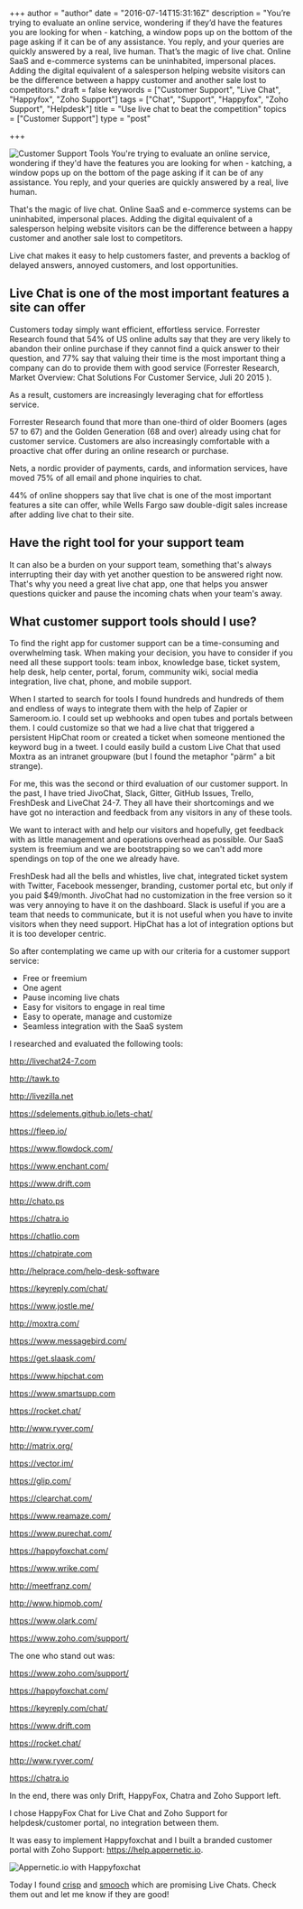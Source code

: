 +++
author = "author"
date = "2016-07-14T15:31:16Z"
description = "You’re trying to evaluate an online service, wondering if they’d have the features you are looking for when - katching, a window pops up on the bottom of the page asking if it can be of any assistance. You reply, and your queries are quickly answered by a real, live human. That’s the magic of live chat. Online SaaS and e-commerce systems can be uninhabited, impersonal places. Adding the digital equivalent of a salesperson helping website visitors can be the difference between a happy customer and another sale lost to competitors."
draft = false
keywords = ["Customer Support", "Live Chat", "Happyfox", "Zoho Support"]
tags = ["Chat", "Support", "Happyfox", "Zoho Support", "Helpdesk"]
title = "Use live chat to beat the competition"
topics = ["Customer Support"]
type = "post"

+++
![Customer Support Tools][1]
You're trying to evaluate an online service, wondering if they'd have the features you are looking for when - katching, a window pops up on the bottom of the page asking if it can be of any assistance. You reply, and your queries are quickly answered by a real, live human.

That's the magic of live chat. Online SaaS and e-commerce systems can be uninhabited, impersonal places. Adding the digital equivalent of a salesperson helping website visitors can be the difference between a happy customer and another sale lost to competitors.

Live chat makes it easy to help customers faster, and prevents a backlog of delayed answers, annoyed customers, and lost opportunities. 

## Live Chat is one of the most important features a site can offer

Customers today simply want efficient, effortless service. Forrester Research found that 54% of US online adults say that they are very likely to abandon their online purchase if they cannot find a quick answer to their question, and 77% say that valuing their time is the most important thing a company can do to provide them with good service (Forrester Research, Market Overview: Chat Solutions For Customer Service, Juli 20 2015 ).

 As a result, customers are increasingly leveraging chat for effortless service. 

Forrester Research found that more than one-third of older Boomers (ages 57 to 67) and the Golden Generation (68 and over) already using chat for customer service. Customers are also increasingly comfortable with a proactive chat offer during an online research or purchase.

Nets, a nordic provider of payments, cards, and information services, have moved 75% of all email and phone inquiries to chat.

44% of online shoppers say that live chat is one of the most important features a site can offer, while Wells Fargo saw double-digit sales increase after adding live chat to their site.

## Have the right tool for your support team 
It can also be a burden on your support team, something that's always interrupting their day with yet another question to be answered right now. That's why you need a great live chat app, one that helps you answer questions quicker and pause the incoming chats when your team's away.

## What customer support tools should I use?
To find the right app for customer support can be a time-consuming and overwhelming task. When making your decision, you have to consider if you need all these support tools: team inbox, knowledge base, ticket system, help desk, help center, portal, forum, community wiki, social media integration, live chat, phone, and mobile support.

When I started to search for tools I found hundreds and hundreds of them and endless of ways to integrate them with the help of Zapier or Sameroom.io. I could set up webhooks and open tubes and portals between them. I could customize so that we had a live chat that triggered a persistent HipChat room  or created a ticket when someone mentioned the keyword bug in a tweet. I could easily build a custom Live Chat that used Moxtra as an intranet groupware  (but I found the metaphor "pärm" a bit strange). 

For me, this was the second or third evaluation of our customer support. In the past, I have tried JivoChat, Slack, Gitter, GitHub Issues, Trello, FreshDesk and LiveChat 24-7. They all have their shortcomings and we have got no interaction and feedback from any visitors in any of these tools.

We want to interact with and help our visitors and hopefully, get feedback with as little management and operations overhead as possible. Our SaaS system is freemium and we are bootstrapping so we can't add more spendings on top of the one we already have.

FreshDesk had all the bells and whistles, live chat, integrated ticket system with Twitter, Facebook messenger, branding, customer portal etc, but only if you paid $49/month. JivoChat had no customization in the free version so it was very annoying to have it on the dashboard. Slack is useful if you are a team that needs to communicate, but it is not useful when you have to invite visitors when they need support. HipChat has a lot of integration options but it is too developer centric. 

So after contemplating we came up with our criteria for a customer support service:

 - Free or freemium 
- One agent 
- Pause incoming live chats
- Easy for visitors to engage in real time
- Easy to operate, manage and customize
- Seamless integration with the SaaS system 

I researched and evaluated the following tools:

http://livechat24-7.com

http://tawk.to

http://livezilla.net

https://sdelements.github.io/lets-chat/

https://fleep.io/

https://www.flowdock.com/

https://www.enchant.com/

https://www.drift.com

http://chato.ps

https://chatra.io

https://chatlio.com

https://chatpirate.com

http://helprace.com/help-desk-software

https://keyreply.com/chat/

https://www.jostle.me/

http://moxtra.com/

https://www.messagebird.com/

https://get.slaask.com/

https://www.hipchat.com

https://www.smartsupp.com

https://rocket.chat/

http://www.ryver.com/

http://matrix.org/

https://vector.im/

https://glip.com/

https://clearchat.com/

https://www.reamaze.com/

https://www.purechat.com/

https://happyfoxchat.com/

https://www.wrike.com/

http://meetfranz.com/

http://www.hipmob.com/

https://www.olark.com/

https://www.zoho.com/support/


The one who stand out was:

https://www.zoho.com/support/

https://happyfoxchat.com/

https://keyreply.com/chat/

https://www.drift.com

https://rocket.chat/

http://www.ryver.com/

https://chatra.io

In the end, there was only Drift, HappyFox, Chatra and Zoho Support left. 

I chose HappyFox Chat for Live Chat and Zoho Support for helpdesk/customer portal, no integration between them.

It was easy to implement Happyfoxchat and I built a branded customer portal with Zoho Support: https://help.appernetic.io.

![Appernetic.io with Happyfoxchat ][2]

Today I found [crisp][3] and [smooch][4] which are promising Live Chats. Check them out and let me know if they are good!


  [1]: https://res.cloudinary.com/appernetic/v1468511020/qk7aidqewk3xr7msnie1
  [2]: https://res.cloudinary.com/appernetic/v1468510895/nnymxeuwo5odxf5vw3ge
  [3]: https://crisp.im
  [4]: https://smooch.io/
